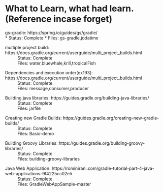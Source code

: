 # What to Learn, what had learn. (Reference incase forget)

<dl>
	<dt>gs-gradle: https://spring.io/guides/gs/gradle/</dt>
	* Status: Complete
	* Files: gs-gradle,jodatime
</dl>
<dl>
	<dt>multiple project build: https://docs.gradle.org/current/userguide/multi_project_builds.html	</dt>
	<dd>Status: Complete</dd>
	<dd>Files: water,bluewhale,krill,tropicalFish</dd>
</dl>
<dl>	
	<dt>Dependencies and execution order(ex193): https://docs.gradle.org/current/userguide/multi_project_builds.html</dt>
	<dd>Status: Complete</dd>
	<dd>Files: message,consumer,producer</dd>
</dl>
<dl>
	<dt>Building java libraries: https://guides.gradle.org/building-java-libraries/</dt>
	<dd>Status: Complete</dd>
	<dd>Files: jarfile</dd>
</dl>
<dl>
	<dt>Creating new Gradle Builds: https://guides.gradle.org/creating-new-gradle-builds/</dt>
	<dd>Status: Complete</dd>
	<dd>Files: Basic-demo</dd>
</dl>
<dl>
	<dt>Building Groovy Libraries: https://guides.gradle.org/building-groovy-libraries/</dt>
	<dd>Status: Complete</dd>
	<dd>Files: building-groovy-libraries</dd>
</dl>
<dl>
	<dt>Java Web Application: https://rominirani.com/gradle-tutorial-part-4-java-web-applications-9f4225cc02e5</dt>
	<dd>Status: Complete</dd>
	<dd>Files: GradleWebAppSample-master</dd>
</dl>

